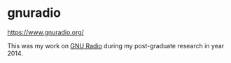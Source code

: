 # gnuradio
https://www.gnuradio.org/

This was my work on [GNU Radio](https://www.gnuradio.org/) during my post-graduate research in year 2014.
